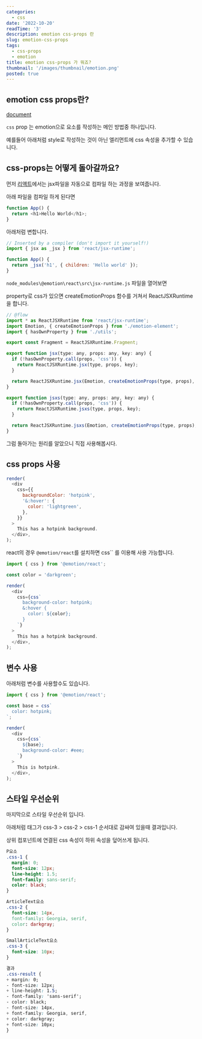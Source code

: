 ```yaml
---
categories:
  - css
date: '2022-10-20'
readTime: '3'
description: emotion css-props 란
slug: emotion-css-props
tags:
  - css-props
  - emotion
title: emotion css-props 가 뭐죠?
thumbnail: '/images/thumbnail/emotion.png'
posted: true
---
```


## emotion css props란?

[document](https://emotion.sh/docs/css-prop)

`css` prop 는 emotion으로 요소를 작성하는 메인 방법중 하나입니다.

예를들어 아래처럼 style로 작성하는 것이 아닌 엘리먼트에 css 속성을 추가할 수 있습니다.

## css-props는 어떻게 돌아갈까요?

먼저 [리액트](https://reactjs.org/blog/2020/09/22/introducing-the-new-jsx-transform.html#whats-different-in-the-new-transform)에서는 jsx파일을 자동으로 컴파일 하는 과정을 보여줍니다.

아래 파일을 컴파일 하게 된다면

```javascript
function App() {
  return <h1>Hello World</h1>;
}
```

아래처럼 변합니다.

```javascript
// Inserted by a compiler (don't import it yourself!)
import { jsx as _jsx } from 'react/jsx-runtime';

function App() {
  return _jsx('h1', { children: 'Hello world' });
}
```

`node_modules\@emotion\react\src\jsx-runtime.js` 파일을 열어보면

property로 css가 있으면 createEmotionProps 함수를 거쳐서 ReactJSXRuntime을 합니다.

```javascript
// @flow
import * as ReactJSXRuntime from 'react/jsx-runtime';
import Emotion, { createEmotionProps } from './emotion-element';
import { hasOwnProperty } from './utils';

export const Fragment = ReactJSXRuntime.Fragment;

export function jsx(type: any, props: any, key: any) {
  if (!hasOwnProperty.call(props, 'css')) {
    return ReactJSXRuntime.jsx(type, props, key);
  }

  return ReactJSXRuntime.jsx(Emotion, createEmotionProps(type, props), key);
}

export function jsxs(type: any, props: any, key: any) {
  if (!hasOwnProperty.call(props, 'css')) {
    return ReactJSXRuntime.jsxs(type, props, key);
  }

  return ReactJSXRuntime.jsxs(Emotion, createEmotionProps(type, props), key);
}
```

그럼 돌아가는 원리를 알았으니 직접 사용해봅시다.

## css props 사용

```javascript
render(
  <div
    css={{
      backgroundColor: 'hotpink',
      '&:hover': {
        color: 'lightgreen',
      },
    }}
  >
    This has a hotpink background.
  </div>,
);
```

react의 경우 `@emotion/react`를 설치하면 css`` 를 이용해 사용 가능합니다.

```javascript
import { css } from '@emotion/react';

const color = 'darkgreen';

render(
  <div
    css={css`
      background-color: hotpink;
      &:hover {
        color: ${color};
      }
    `}
  >
    This has a hotpink background.
  </div>,
);
```

## 변수 사용

아래처럼 변수를 사용할수도 있습니다.

```javascript
import { css } from '@emotion/react';

const base = css`
  color: hotpink;
`;

render(
  <div
    css={css`
      ${base};
      background-color: #eee;
    `}
  >
    This is hotpink.
  </div>,
);
```

## 스타일 우선순위

마지막으로 스타일 우선순위 입니다.

아래처럼 태그가 css-3 > css-2 > css-1 순서대로 감싸여 있을때 결과입니다.

상위 컴포넌트에 연결된 css 속성이 하위 속성을 덮어쓰게 됩니다.

```css
P요소
.css-1 {
  margin: 0;
  font-size: 12px;
  line-height: 1.5;
  font-family: sans-serif;
  color: black;
}

ArticleText요소
.css-2 {
  font-size: 14px,
  font-family: Georgia, serif,
  color: darkgray;
}

SmallArticleText요소
.css-3 {
  font-size: 10px;
}

결과
.css-result {
+ margin: 0;
- font-size: 12px;
+ line-height: 1.5;
- font-family: 'sans-serif';
- color: black;
- font-size: 14px,
+ font-family: Georgia, serif,
+ color: darkgray;
+ font-size: 10px;
}
```
